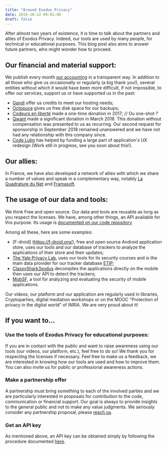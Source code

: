 ```yaml
---
title: "Around Exodus Privacy"
date: 2019-10-22 09:01:00
draft: false
---
```


After almost two years of existence, it is time to talk about the partners and allies of Exodus Privacy. Indeed, our tools are used by many people, for technical or educational purposes. This blog post also aims to answer future partners, who might wonder how to proceed.

## Our financial and material support:

We publish every month [our accounting](/en/post/comptabilite-2019-2020/) in a transparent way. In addition to all those who give us occasionally or regularly (a big thank you!), several entities without which it would have been more difficult, if not impossible, to offer our services, support us or have supported us in the past:

* [Gandi](https://news.gandi.net/en/2019/09/gandi-supports-exodus-privacy) offer us credits to meet our hosting needs;
* [Octopuce](https://www.octopuce.fr) gives us free disk space for our backups;
* [Codeurs en liberté](https://www.codeursenliberté.fr) made a one-time donation in 2017; // Ou one-shot ?
* [Qwant](https://www.qwant.com) made a significant donation in March 2018. This donation without compensation was presented to us as recurring. Our second request for sponsorship in September 2018 remained unanswered and we have not had any relationship with this company since.
* [Code Lutin](http://www.codelutin.com) has helped by funding a large part of application's UX redesign (Work still in progress, see you soon about this!).

## Our allies:

In France, we have also developed a network of allies with which we share a number of values ​​and speak in a complementary way, notably [La Quadrature du Net](https://www.laquadrature.net) and [Framasoft](https://framasoft.org).

## The usage of our data and tools:

We think Free and open source. Our data and tools are reusable as long as you respect the licenses. We have, among other things, an API available for this purpose. Its usage is [documented on our code repository](https://github.com/Exodus-Privacy/exodus/blob/v1/doc/api.md)

Among all these, here are some examples:

* [F-droid] (https://f-droid.org/), free and open source Android application store, uses our tools and our database of trackers to analyze the applications of their store and their updates;
* [The Yale Privacy Lab](https://privacylab.yale.edu/), uses our tools for its security courses and is the main data provider for our tracker database [ETIP](https://etip.exodus-privacy.eu.org);
* [ClassyShark3xodus](https://f-droid.org/en/packages/com.oF2pks.classyshark3xodus/) decompiles the applications directly on the mobile then uses our API to detect the trackers;
* [MobSF](https://github.com/MobSF/Mobile-Security-Framework-MobSF), a tool for analyzing and evaluating the security of mobile applications.

Our videos, our platform and our application are regularly used in libraries, Cryptoparties, digital mediation workshops or on the MOOC "Protection of privacy in the digital world" of INRIA. We are very proud about it!

## If you want to…

### Use the tools of Exodus Privacy for educational purposes:

If you are in contact with the public and want to raise awareness using our tools (our videos, our platform, etc.), feel free to do so! We thank you for respecting the licenses if necessary. Feel free to make us a feedback, we are interested in knowing how our tools are used and how to improve them. You can also invite us for public or professional awareness actions.

### Make a partnership offer

A partnership must bring something to each of the involved parties and we are particularly interested in proposals for contribution to the code, communication or financial support. Our goal is always to provide insights to the general public and not to make any value judgments.
We seriously consider any partnership proposal, please [reach us](/en/page/who/).


### Get an API key

As mentioned above, an API key can be obtained simply by following the procedure documented [here](https://github.com/Exodus-Privacy/exodus/blob/v1/doc/api.md).



